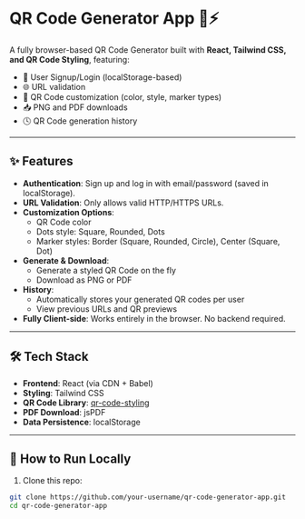 # QR Code Generator App 🧾⚡

A fully browser-based QR Code Generator built with **React, Tailwind CSS, and QR Code Styling**, featuring:

- 🔐 User Signup/Login (localStorage-based)
- 🌐 URL validation
- 🎨 QR Code customization (color, style, marker types)
- 📥 PNG and PDF downloads
- 🕓 QR Code generation history

---

## ✨ Features

- **Authentication**: Sign up and log in with email/password (saved in localStorage).
- **URL Validation**: Only allows valid HTTP/HTTPS URLs.
- **Customization Options**:
  - QR Code color
  - Dots style: Square, Rounded, Dots
  - Marker styles: Border (Square, Rounded, Circle), Center (Square, Dot)
- **Generate & Download**:
  - Generate a styled QR Code on the fly
  - Download as PNG or PDF
- **History**:
  - Automatically stores your generated QR codes per user
  - View previous URLs and QR previews
- **Fully Client-side**: Works entirely in the browser. No backend required.

---

## 🛠️ Tech Stack

- **Frontend**: React (via CDN + Babel)
- **Styling**: Tailwind CSS
- **QR Code Library**: [qr-code-styling](https://github.com/kozakdenys/qr-code-styling)
- **PDF Download**: jsPDF
- **Data Persistence**: localStorage

---

## 🚀 How to Run Locally

1. Clone this repo:

```bash
git clone https://github.com/your-username/qr-code-generator-app.git
cd qr-code-generator-app
